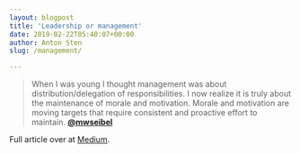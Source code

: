 ```yaml
---
layout: blogpost
title: 'Leadership or management'
date: 2019-02-22T05:40:07+00:00
author: Anton Sten
slug: /management/

---
```

>When I was young I thought management was about distribution/delegation of responsibilities.  I now realize it is truly about the maintenance of morale and motivation.  Morale and motivation are moving targets that require consistent and proactive effort to maintain.
**[@mwseibel](https://twitter.com/mwseibel/status/1096436630347407360)**

Full article over at [Medium](https://bothsidesofthetable.com/the-one-thing-that-great-leaders-understand-ba479e48bd9e). 
